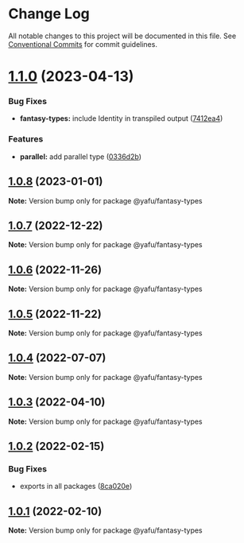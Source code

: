 # Change Log

All notable changes to this project will be documented in this file.
See [Conventional Commits](https://conventionalcommits.org) for commit guidelines.

# [1.1.0](https://github.com/TheLudd/yafu-mono/compare/@yafu/fantasy-types@1.0.8...@yafu/fantasy-types@1.1.0) (2023-04-13)


### Bug Fixes

* **fantasy-types:** include Identity in transpiled output ([7412ea4](https://github.com/TheLudd/yafu-mono/commit/7412ea4223334daaa86eb6eed25acd8fc5e2050b))


### Features

* **parallel:** add parallel type ([0336d2b](https://github.com/TheLudd/yafu-mono/commit/0336d2b6ad60a6c2948d88b8efdf412da3d3ee0f))





## [1.0.8](https://github.com/TheLudd/yafu-mono/compare/@yafu/fantasy-types@1.0.7...@yafu/fantasy-types@1.0.8) (2023-01-01)

**Note:** Version bump only for package @yafu/fantasy-types





## [1.0.7](https://github.com/TheLudd/yafu-mono/compare/@yafu/fantasy-types@1.0.6...@yafu/fantasy-types@1.0.7) (2022-12-22)

**Note:** Version bump only for package @yafu/fantasy-types





## [1.0.6](https://github.com/TheLudd/yafu-mono/compare/@yafu/fantasy-types@1.0.5...@yafu/fantasy-types@1.0.6) (2022-11-26)

**Note:** Version bump only for package @yafu/fantasy-types





## [1.0.5](https://github.com/TheLudd/yafu-mono/compare/@yafu/fantasy-types@1.0.4...@yafu/fantasy-types@1.0.5) (2022-11-22)

**Note:** Version bump only for package @yafu/fantasy-types





## [1.0.4](https://github.com/TheLudd/yafu-mono/compare/@yafu/fantasy-types@1.0.3...@yafu/fantasy-types@1.0.4) (2022-07-07)

**Note:** Version bump only for package @yafu/fantasy-types





## [1.0.3](https://github.com/TheLudd/yafu-mono/compare/@yafu/fantasy-types@1.0.2...@yafu/fantasy-types@1.0.3) (2022-04-10)

**Note:** Version bump only for package @yafu/fantasy-types





## [1.0.2](https://github.com/TheLudd/yafu-mono/compare/@yafu/fantasy-types@1.0.1...@yafu/fantasy-types@1.0.2) (2022-02-15)


### Bug Fixes

* exports in all packages ([8ca020e](https://github.com/TheLudd/yafu-mono/commit/8ca020e4e8e41d0500610936e5cae34114d752dd))





## [1.0.1](https://github.com/TheLudd/yafu-mono/compare/@yafu/fantasy-types@1.0.0...@yafu/fantasy-types@1.0.1) (2022-02-10)

**Note:** Version bump only for package @yafu/fantasy-types
